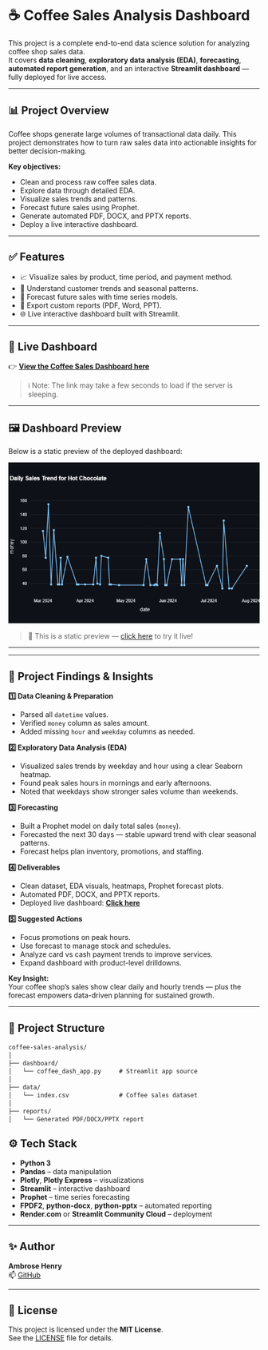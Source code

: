 # ☕ Coffee Sales Analysis Dashboard

This project is a complete end-to-end data science solution for analyzing coffee shop sales data.  
It covers **data cleaning**, **exploratory data analysis (EDA)**, **forecasting**, **automated report generation**, and an interactive **Streamlit dashboard** — fully deployed for live access.

---

## 📊 Project Overview

Coffee shops generate large volumes of transactional data daily. This project demonstrates how to turn raw sales data into actionable insights for better decision-making.

**Key objectives:**
- Clean and process raw coffee sales data.
- Explore data through detailed EDA.
- Visualize sales trends and patterns.
- Forecast future sales using Prophet.
- Generate automated PDF, DOCX, and PPTX reports.
- Deploy a live interactive dashboard.

---

## ✅ Features

- 📈 Visualize sales by product, time period, and payment method.
- 🧾 Understand customer trends and seasonal patterns.
- 🔮 Forecast future sales with time series models.
- 📑 Export custom reports (PDF, Word, PPT).
- 🌐 Live interactive dashboard built with Streamlit.

---

## 🚀 Live Dashboard

👉 [**View the Coffee Sales Dashboard here**](https://coffee-sales-analysis-ve6uuxg28j4oatkq37cie3.streamlit.app/)

> ℹ️ Note: The link may take a few seconds to load if the server is sleeping.

---

## 🖼️ Dashboard Preview

Below is a static preview of the deployed dashboard:

![Coffee Sales Dashboard Screenshot](newplot.png)

> 📌 This is a static preview — [click here](https://coffee-sales-analysis-ve6uuxg28j4oatkq37cie3.streamlit.app/) to try it live!

---
---

## 📌 Project Findings & Insights

**1️⃣ Data Cleaning & Preparation**  
- Parsed all `datetime` values.  
- Verified `money` column as sales amount.  
- Added missing `hour` and `weekday` columns as needed.

**2️⃣ Exploratory Data Analysis (EDA)**  
- Visualized sales trends by weekday and hour using a clear Seaborn heatmap.  
- Found peak sales hours in mornings and early afternoons.  
- Noted that weekdays show stronger sales volume than weekends.

**3️⃣ Forecasting**  
- Built a Prophet model on daily total sales (`money`).  
- Forecasted the next 30 days — stable upward trend with clear seasonal patterns.  
- Forecast helps plan inventory, promotions, and staffing.

**4️⃣ Deliverables**  
- Clean dataset, EDA visuals, heatmaps, Prophet forecast plots.  
- Automated PDF, DOCX, and PPTX reports.  
- Deployed live dashboard: [**Click here**](https://coffee-sales-analysis-ve6uuxg28j4oatkq37cie3.streamlit.app/)

**5️⃣ Suggested Actions**  
- Focus promotions on peak hours.  
- Use forecast to manage stock and schedules.  
- Analyze card vs cash payment trends to improve services.  
- Expand dashboard with product-level drilldowns.

**Key Insight:**  
Your coffee shop’s sales show clear daily and hourly trends — plus the forecast empowers data-driven planning for sustained growth.

---
## 📂 Project Structure

```plaintext
coffee-sales-analysis/
│
├── dashboard/
│   └── coffee_dash_app.py     # Streamlit app source
│
├── data/
│   └── index.csv              # Coffee sales dataset
│
├── reports/
│   └── Generated PDF/DOCX/PPTX report
```
## ⚙️ Tech Stack

- **Python 3**
- **Pandas** – data manipulation
- **Plotly**, **Plotly Express** – visualizations
- **Streamlit** – interactive dashboard
- **Prophet** – time series forecasting
- **FPDF2**, **python-docx**, **python-pptx** – automated reporting
- **Render.com** or **Streamlit Community Cloud** – deployment
---

## ✨ Author

**Ambrose Henry**  
📫 [GitHub](https://github.com/IamAmbrose)

---

## 📜 License

This project is licensed under the **MIT License**.  
See the [LICENSE](LICENSE) file for details.
